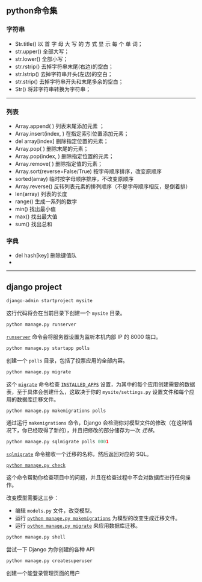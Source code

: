 ## python命令集

### 字符串

- Str.title() 以 首 字 母 大 写 的 方 式 显 示 每 个 单 词；
- str.upper() 全部大写；
- str.lower() 全部小写；
- str.rstrip() 去掉字符串末尾(右边)的空白；
- str.lstrip() 去掉字符串开头(左边)的空白；
- str.strip() 去掉字符串开头和末尾多余的空白；
- Str() 将非字符串转换为字符串；

------

### 列表

- Array.append( ) 列表末尾添加元素 ；
- Array.insert(index,  ) 在指定索引位置添加元素；
- del array[index] 删除指定位置的元素；
- Array.pop( ) 删除末尾的元素；
- Array.pop(index,  ) 删除指定位置的元素；
- Array.remove( ) 删除指定值的元素；
- Array.sort(reverse=False/True)  按字母顺序排序，改变原顺序
- sorted(array) 临时按字母顺序排序，不改变原顺序
- Array.reverse() 反转列表元素的排列顺序（不是字母顺序相反，是倒着排）
- len(array) 列表的长度
- range() 生成一系列的数字
- min() 找出最小值
- max() 找出最大值
- sum() 找出总和

### 字典

- del hash[key] 删除键值队
- 



------

## django project

```python
django-admin startproject mysite
```

这行代码将会在当前目录下创建一个 `mysite` 目录。

```python
python manage.py runserver
```

[`runserver`](https://docs.djangoproject.com/zh-hans/2.0/ref/django-admin/#django-admin-runserver) 命令会将服务器设置为监听本机内部 IP 的 8000 端口。

```python
python manage.py startapp polls
```

创建一个 `polls` 目录，包括了投票应用的全部内容。

```python
python manage.py migrate
```

这个 [`migrate`](https://docs.djangoproject.com/zh-hans/2.0/ref/django-admin/#django-admin-migrate) 命令检查 [`INSTALLED_APPS`](https://docs.djangoproject.com/zh-hans/2.0/ref/settings/#std:setting-INSTALLED_APPS) 设置，为其中的每个应用创建需要的数据表，至于具体会创建什么，这取决于你的 `mysite/settings.py` 设置文件和每个应用的数据库迁移文件。

```python
python manage.py makemigrations polls
```

通过运行 `makemigrations` 命令，Django 会检测你对模型文件的修改（在这种情况下，你已经取得了新的），并且把修改的部分储存为一次 *迁移*。

```python
python manage.py sqlmigrate polls 0001
```

[`sqlmigrate`](https://docs.djangoproject.com/zh-hans/2.0/ref/django-admin/#django-admin-sqlmigrate) 命令接收一个迁移的名称，然后返回对应的 SQL。

[`python manage.py check`](https://docs.djangoproject.com/zh-hans/2.0/ref/django-admin/#django-admin-check)

这个命令帮助你检查项目中的问题，并且在检查过程中不会对数据库进行任何操作。



改变模型需要这三步：

- 编辑 `models.py` 文件，改变模型。
- 运行 [`python manage.py makemigrations`](https://docs.djangoproject.com/zh-hans/2.0/ref/django-admin/#django-admin-makemigrations) 为模型的改变生成迁移文件。
- 运行 [`python manage.py migrate`](https://docs.djangoproject.com/zh-hans/2.0/ref/django-admin/#django-admin-migrate) 来应用数据库迁移。



```python
python manage.py shell
```

尝试一下 Django 为你创建的各种 API

```python
python manage.py createsuperuser
```

创建一个能登录管理页面的用户